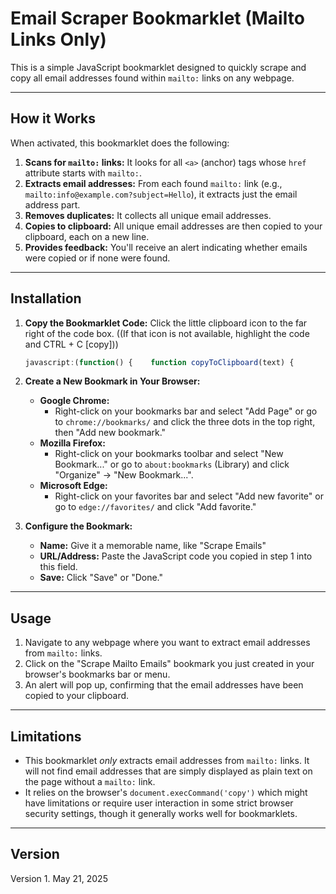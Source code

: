 # Email Scraper Bookmarklet (Mailto Links Only)

This is a simple JavaScript bookmarklet designed to quickly scrape and copy all email addresses found within `mailto:` links on any webpage.

---

## How it Works

When activated, this bookmarklet does the following:

1.  **Scans for `mailto:` links:** It looks for all `<a>` (anchor) tags whose `href` attribute starts with `mailto:`.
2.  **Extracts email addresses:** From each found `mailto:` link (e.g., `mailto:info@example.com?subject=Hello`), it extracts just the email address part.
3.  **Removes duplicates:** It collects all unique email addresses.
4.  **Copies to clipboard:** All unique email addresses are then copied to your clipboard, each on a new line.
5.  **Provides feedback:** You'll receive an alert indicating whether emails were copied or if none were found.

---

## Installation

1.  **Copy the Bookmarklet Code:**
    Click the little clipboard icon to the far right of the code box. ((If that icon is not available, highlight the code and CTRL + C [copy]))

    ```javascript
    javascript:(function() {    function copyToClipboard(text) {        const textarea = document.createElement('textarea');        textarea.value = text;        document.body.appendChild(textarea);        textarea.select();        document.execCommand('copy');        document.body.removeChild(textarea);        alert('Email addresses copied to clipboard!');    }    const emailAddresses = new Set();    document.querySelectorAll('a[href^="mailto:"]').forEach(link => {        const email = link.href.split(':')[1].split('?%27)[0];         if (email) {            emailAddresses.add(email);        }    });    if (emailAddresses.size > 0) {        const emailsString = Array.from(emailAddresses).join(%27\n%27);        copyToClipboard(emailsString);    } else {        alert(%27No mailto: links with email addresses found on this page.%27);    }})();
    ```

2.  **Create a New Bookmark in Your Browser:**
    * **Google Chrome:**
        * Right-click on your bookmarks bar and select "Add Page" or go to `chrome://bookmarks/` and click the three dots in the top right, then "Add new bookmark."
    * **Mozilla Firefox:**
        * Right-click on your bookmarks toolbar and select "New Bookmark..." or go to `about:bookmarks` (Library) and click "Organize" -> "New Bookmark...".
    * **Microsoft Edge:**
        * Right-click on your favorites bar and select "Add new favorite" or go to `edge://favorites/` and click "Add favorite."

3.  **Configure the Bookmark:**
    * **Name:** Give it a memorable name, like "Scrape Emails"
    * **URL/Address:** Paste the JavaScript code you copied in step 1 into this field.
    * **Save:** Click "Save" or "Done."

---

## Usage

1.  Navigate to any webpage where you want to extract email addresses from `mailto:` links.
2.  Click on the "Scrape Mailto Emails" bookmark you just created in your browser's bookmarks bar or menu.
3.  An alert will pop up, confirming that the email addresses have been copied to your clipboard.

---

## Limitations

* This bookmarklet *only* extracts email addresses from `mailto:` links. It will not find email addresses that are simply displayed as plain text on the page without a `mailto:` link.
* It relies on the browser's `document.execCommand('copy')` which might have limitations or require user interaction in some strict browser security settings, though it generally works well for bookmarklets.

---

## Version

Version 1. May 21, 2025